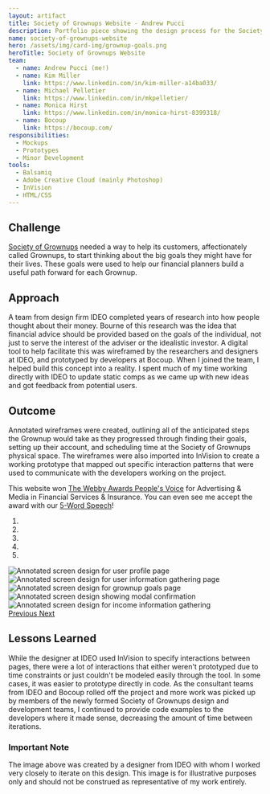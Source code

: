 ```yaml
---
layout: artifact
title: Society of Grownups Website - Andrew Pucci
description: Portfolio piece showing the design process for the Society of Grownups website.
name: society-of-grownups-website
hero: /assets/img/card-img/grownup-goals.png
heroTitle: Society of Grownups Website
team:
  - name: Andrew Pucci (me!)
  - name: Kim Miller
    link: https://www.linkedin.com/in/kim-miller-a14ba033/
  - name: Michael Pelletier
    link: https://www.linkedin.com/in/mkpelletier/
  - name: Monica Hirst
    link: https://www.linkedin.com/in/monica-hirst-8399318/
  - name: Bocoup
    link: https://bocoup.com/
responsibilities:
  - Mockups
  - Prototypes
  - Minor Development
tools:
  - Balsamiq
  - Adobe Creative Cloud (mainly Photoshop)
  - InVision
  - HTML/CSS
---
```


## Challenge
[Society of Grownups](https://www.societyofgrownups.com) needed a way to help its customers, affectionately called Grownups, to start thinking about the big goals they might have for their lives. These goals were used to help our financial planners build a useful path forward for each Grownup.

## Approach
A team from design firm IDEO completed years of research into how people thought about their money. Bourne of this research was the idea that financial advice should be provided based on the goals of the individual, not just to serve the interest of the adviser or the idealistic investor. A digital tool to help facilitate this was wireframed by the researchers and designers at IDEO, and prototyped by developers at Bocoup. When I joined the team, I helped build this concept into a reality. I spent much of my time working directly with IDEO to update static comps as we came up with new ideas and got feedback from potential users.

## Outcome
Annotated wireframes were created, outlining all of the anticipated steps the Grownup would take as they progressed through finding their goals, setting up their account, and scheduling time at the Society of Grownups physical space. The wireframes were also imported into InVision to create a working prototype that mapped out specific interaction patterns that were used to communicate with the developers working on the project.

This website won [The Webby Awards People's Voice](http://webbyawards.com/winners/2015/advertising-media/websites-micro-sites-and-rich-media/financial-services-insurance/society-of-grownups/) for Advertising & Media in Financial Services & Insurance. You can even see me accept the award with our [5-Word Speech](http://www.youtube.com/embed/4omB6bC1Nig?autoplay=1)!

<div id="sog-carousel" class="carousel slide mb-3" data-ride="carousel">
  <ol class="carousel-indicators">
    <li data-target="#sog-carousel" data-slide-to="0" class="active"></li>
    <li data-target="#sog-carousel" data-slide-to="1"></li>
    <li data-target="#sog-carousel" data-slide-to="2"></li>
    <li data-target="#sog-carousel" data-slide-to="3"></li>
    <li data-target="#sog-carousel" data-slide-to="4"></li>
  </ol>
  <div class="carousel-inner">
    <div class="carousel-item active">
      <img class="d-block w-100" src="/assets/img/sog-1.png" alt="Annotated screen design for user profile page">
    </div>
    <div class="carousel-item">
      <img class="d-block w-100" src="/assets/img/sog-2.png" alt="Annotated screen design for user information gathering page">
    </div>
    <div class="carousel-item">
      <img class="d-block w-100" src="/assets/img/sog-3.png" alt="Annotated screen design for grownup goals page">
    </div>
    <div class="carousel-item">
      <img class="d-block w-100" src="/assets/img/sog-4.png" alt="Annotated screen design showing modal confirmation">
    </div>
    <div class="carousel-item">
      <img class="d-block w-100" src="/assets/img/sog-5.png" alt="Annotated screen design for income information gathering">
    </div>
  </div>
  <a class="carousel-control-prev" href="#sog-carousel" role="button" data-slide="prev">
    <span class="carousel-control-prev-icon" aria-hidden="true"></span>
    <span class="visually-hidden">Previous</span>
  </a>
  <a class="carousel-control-next" href="#sog-carousel" role="button" data-slide="next">
    <span class="carousel-control-next-icon" aria-hidden="true"></span>
    <span class="visually-hidden">Next</span>
  </a>
</div>

## Lessons Learned
While the designer at IDEO used InVision to specify interactions between pages, there were a lot of interactions that either weren't prototyped due to time constraints or just couldn't be modeled easily through the tool. In some cases, it was easier to prototype directly in code. As the consultant teams from IDEO and Bocoup rolled off the project and more work was picked up by members of the newly formed Society of Grownups design and development teams, I continued to provide code examples to the developers where it made sense, decreasing the amount of time between iterations.

### Important Note
The image above was created by a designer from IDEO with whom I worked very closely to iterate on this design. This image is for illustrative purposes only and should not be construed as representative of my work entirely.
